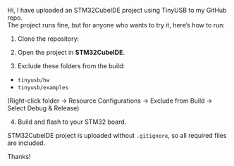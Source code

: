 Hi, I have uploaded an STM32CubeIDE project using TinyUSB to my GitHub repo.  
The project runs fine, but for anyone who wants to try it, here’s how to run:

1. Clone the repository:

2. Open the project in **STM32CubeIDE**.

3. Exclude these folders from the build:
- `tinyusb/hw`
- `tinyusb/examples`

(Right-click folder → Resource Configurations → Exclude from Build → Select Debug & Release)

4. Build and flash to your STM32 board.

STM32CubeIDE project is uploaded without `.gitignore`, so all required files are included.

Thanks!
